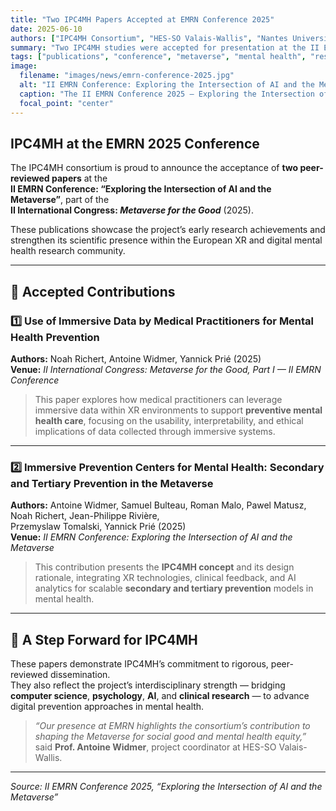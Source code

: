```yaml
---
title: "Two IPC4MH Papers Accepted at EMRN Conference 2025"
date: 2025-06-10
authors: ["IPC4MH Consortium", "HES-SO Valais-Wallis", "Nantes Université"]
summary: "Two IPC4MH studies were accepted for presentation at the II EMRN Conference 2025, highlighting advances in immersive data use and prevention strategies for mental health in the Metaverse."
tags: ["publications", "conference", "metaverse", "mental health", "research dissemination"]
image:
  filename: "images/news/emrn-conference-2025.jpg"
  alt: "II EMRN Conference: Exploring the Intersection of AI and the Metaverse"
  caption: "The II EMRN Conference 2025 – Exploring the Intersection of AI and the Metaverse"
  focal_point: "center"
---
```


## IPC4MH at the EMRN 2025 Conference

The IPC4MH consortium is proud to announce the acceptance of **two peer-reviewed papers** at the  
**II EMRN Conference: “Exploring the Intersection of AI and the Metaverse”**, part of the  
**II International Congress: *Metaverse for the Good*** (2025).

These publications showcase the project’s early research achievements and strengthen its scientific presence within the European XR and digital mental health research community.

---

## 📄 Accepted Contributions

### 1️⃣ Use of Immersive Data by Medical Practitioners for Mental Health Prevention
**Authors:** Noah Richert, Antoine Widmer, Yannick Prié (2025)  
**Venue:** *II International Congress: Metaverse for the Good, Part I — II EMRN Conference*

> This paper explores how medical practitioners can leverage immersive data within XR environments to support **preventive mental health care**, focusing on the usability, interpretability, and ethical implications of data collected through immersive systems.

---

### 2️⃣ Immersive Prevention Centers for Mental Health: Secondary and Tertiary Prevention in the Metaverse
**Authors:** Antoine Widmer, Samuel Bulteau, Roman Malo, Pawel Matusz, Noah Richert, Jean-Philippe Rivière,  
Przemyslaw Tomalski, Yannick Prié (2025)  
**Venue:** *II EMRN Conference: Exploring the Intersection of AI and the Metaverse*

> This contribution presents the **IPC4MH concept** and its design rationale, integrating XR technologies, clinical feedback, and AI analytics for scalable **secondary and tertiary prevention** models in mental health.

---

## 📢 A Step Forward for IPC4MH

These papers demonstrate IPC4MH’s commitment to rigorous, peer-reviewed dissemination.  
They also reflect the project’s interdisciplinary strength — bridging **computer science**, **psychology**, **AI**, and **clinical research** — to advance digital prevention approaches in mental health.

> *“Our presence at EMRN highlights the consortium’s contribution to shaping the Metaverse for social good and mental health equity,”*  
> said **Prof. Antoine Widmer**, project coordinator at HES-SO Valais-Wallis.

---

_Source: II EMRN Conference 2025, “Exploring the Intersection of AI and the Metaverse”_